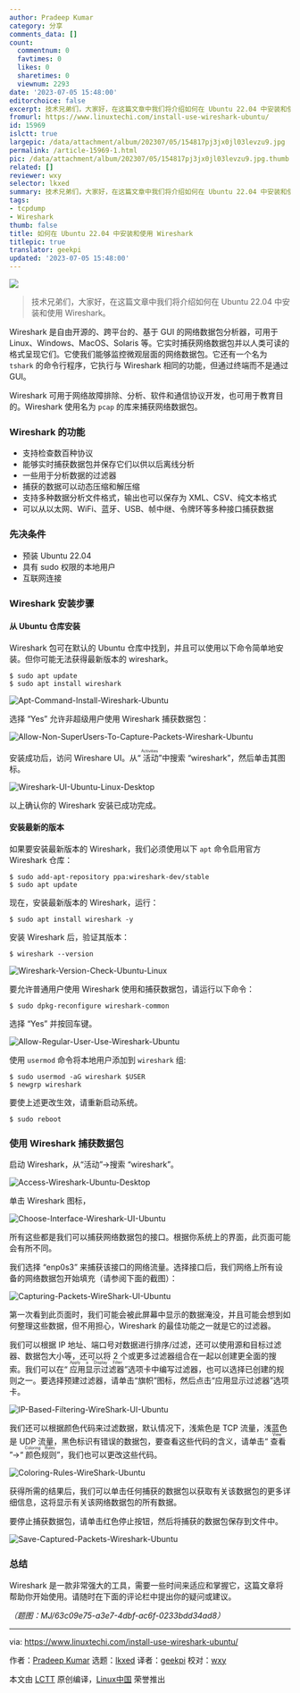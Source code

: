 ```yaml
---
author: Pradeep Kumar
category: 分享
comments_data: []
count:
  commentnum: 0
  favtimes: 0
  likes: 0
  sharetimes: 0
  viewnum: 2293
date: '2023-07-05 15:48:00'
editorchoice: false
excerpt: 技术兄弟们，大家好，在这篇文章中我们将介绍如何在 Ubuntu 22.04 中安装和使用 Wireshark。
fromurl: https://www.linuxtechi.com/install-use-wireshark-ubuntu/
id: 15969
islctt: true
largepic: /data/attachment/album/202307/05/154817pj3jx0jl03levzu9.jpg
permalink: /article-15969-1.html
pic: /data/attachment/album/202307/05/154817pj3jx0jl03levzu9.jpg.thumb.jpg
related: []
reviewer: wxy
selector: lkxed
summary: 技术兄弟们，大家好，在这篇文章中我们将介绍如何在 Ubuntu 22.04 中安装和使用 Wireshark。
tags:
- tcpdump
- Wireshark
thumb: false
title: 如何在 Ubuntu 22.04 中安装和使用 Wireshark
titlepic: true
translator: geekpi
updated: '2023-07-05 15:48:00'
---
```


![](/data/attachment/album/202307/05/154817pj3jx0jl03levzu9.jpg)



> 
> 技术兄弟们，大家好，在这篇文章中我们将介绍如何在 Ubuntu 22.04 中安装和使用 Wireshark。
> 
> 
> 


Wireshark 是自由开源的、跨平台的、基于 GUI 的网络数据包分析器，可用于 Linux、Windows、MacOS、Solaris 等。它实时捕获网络数据包并以人类可读的格式呈现它们。它使我们能够监控微观层面的网络数据包。它还有一个名为 `tshark` 的命令行程序，它执行与 Wireshark 相同的功能，但通过终端而不是通过 GUI。


Wireshark 可用于网络故障排除、分析、软件和通信协议开发，也可用于教育目的。Wireshark 使用名为 `pcap` 的库来捕获网络数据包。


### Wireshark 的功能


* 支持检查数百种协议
* 能够实时捕获数据包并保存它们以供以后离线分析
* 一些用于分析数据的过滤器
* 捕获的数据可以动态压缩和解压缩
* 支持多种数据分析文件格式，输出也可以保存为 XML、CSV、纯文本格式
* 可以从以太网、WiFi、蓝牙、USB、帧中继、令牌环等多种接口捕获数据


### 先决条件


* 预装 Ubuntu 22.04
* 具有 sudo 权限的本地用户
* 互联网连接


### Wireshark 安装步骤


#### 从 Ubuntu 仓库安装


Wireshark 包可在默认的 Ubuntu 仓库中找到，并且可以使用以下命令简单地安装。但你可能无法获得最新版本的 wireshark。



```
$ sudo apt update
$ sudo apt install wireshark

```

![Apt-Command-Install-Wireshark-Ubuntu](/data/attachment/album/202307/05/155102f0xsxrrrl0bxu2sz.jpg)


选择 “Yes” 允许非超级用户使用 Wireshark 捕获数据包：


![Allow-Non-SuperUsers-To-Capture-Packets-Wireshark-Ubuntu](/data/attachment/album/202307/05/155110smmb00a5vmaf21ya.jpg)


安装成功后，访问 Wireshare UI。从“<ruby> 活动 <rt>  Activities </rt></ruby>”中搜索 “wireshark”，然后单击其图标。


![Wireshark-UI-Ubuntu-Linux-Desktop](/data/attachment/album/202307/05/155117g4zv5wkck8vjvzer.jpg)


以上确认你的 Wireshark 安装已成功完成。


#### 安装最新的版本


如果要安装最新版本的 Wireshark，我们必须使用以下 `apt` 命令启用官方 Wireshark 仓库：



```
$ sudo add-apt-repository ppa:wireshark-dev/stable
$ sudo apt update

```

现在，安装最新版本的 Wireshark，运行：



```
$ sudo apt install wireshark -y

```

安装 Wireshark 后，验证其版本：



```
$ wireshark --version

```

![Wireshark-Version-Check-Ubuntu-Linux](/data/attachment/album/202307/05/155127etqht5yca4tthtt8.jpg)


要允许普通用户使用 Wireshark 使用和捕获数据包，请运行以下命令：



```
$ sudo dpkg-reconfigure wireshark-common

```

选择 “Yes” 并按回车键。


![Allow-Regular-User-Use-Wireshark-Ubuntu](/data/attachment/album/202307/05/155135vq9d4fzx4v6a4v1f.jpg)


使用 `usermod` 命令将本地用户添加到 `wireshark` 组:



```
$ sudo usermod -aG wireshark $USER
$ newgrp wireshark

```

要使上述更改生效，请重新启动系统。



```
$ sudo reboot

```

### 使用 Wireshark 捕获数据包


启动 Wireshark，从“活动”->搜索 “wireshark”。


![Access-Wireshark-Ubuntu-Desktop](/data/attachment/album/202307/05/155147jcpezsem5zp22e2y.jpg)


单击 Wireshark 图标，


![Choose-Interface-Wireshark-UI-Ubuntu](/data/attachment/album/202307/05/155216waw0q0tnhgg2jazt.jpg)


所有这些都是我们可以捕获网络数据包的接口。根据你系统上的界面，此页面可能会有所不同。


我们选择 “enp0s3” 来捕获该接口的网络流量。选择接口后，我们网络上所有设备的网络数据包开始填充（请参阅下面的截图）：


![Capturing-Packets-WireShark-UI-Ubuntu](/data/attachment/album/202307/05/155510pshznz2uexmlhgml.jpg)


第一次看到此页面时，我们可能会被此屏幕中显示的数据淹没，并且可能会想到如何整理这些数据，但不用担心，Wireshark 的最佳功能之一就是它的过滤器。


我们可以根据 IP 地址、端口号对数据进行排序/过滤，还可以使用源和目标过滤器、数据包大小等，还可以将 2 个或更多过滤器组合在一起以创建更全面的搜索。我们可以在“<ruby> 应用显示过滤器 <rt>  Apply a Display Filter </rt></ruby>”选项卡中编写过滤器，也可以选择已创建的规则之一。要选择预建过滤器，请单击“旗帜”图标，然后点击“应用显示过滤器”选项卡。


![IP-Based-Filtering-WireShark-UI-Ubuntu](/data/attachment/album/202307/05/155350bvo29nkuytntrrki.jpg)


我们还可以根据颜色代码来过滤数据，默认情况下，浅紫色是 TCP 流量，浅蓝色是 UDP 流量，黑色标识有错误的数据包，要查看这些代码的含义，请单击“<ruby> 查看 <rt>  View </rt></ruby>”->“<ruby> 颜色规则 <rt>  Coloring Rules </rt></ruby>”，我们也可以更改这些代码。


![Coloring-Rules-WireShark-Ubuntu](/data/attachment/album/202307/05/155338ehx79q0nx67bpxnr.jpg)


获得所需的结果后，我们可以单击任何捕获的数据包以获取有关该数据包的更多详细信息，这将显示有关该网络数据包的所有数据。


要停止捕获数据包，请单击红色停止按钮，然后将捕获的数据包保存到文件中。


![Save-Captured-Packets-Wireshark-Ubuntu](/data/attachment/album/202307/05/155309hqt8icwz0ww46vro.jpg)


### 总结


Wireshark 是一款非常强大的工具，需要一些时间来适应和掌握它，这篇文章将帮助你开始使用。请随时在下面的评论栏中提出你的疑问或建议。


*（题图：MJ/63c09e75-a3e7-4dbf-ac6f-0233bdd34ad8）*




---


via: <https://www.linuxtechi.com/install-use-wireshark-ubuntu/>


作者：[Pradeep Kumar](https://www.linuxtechi.com/author/pradeep/) 选题：[lkxed](https://github.com/lkxed/) 译者：[geekpi](https://github.com/geekpi) 校对：[wxy](https://github.com/wxy)


本文由 [LCTT](https://github.com/LCTT/TranslateProject) 原创编译，[Linux中国](https://linux.cn/) 荣誉推出
